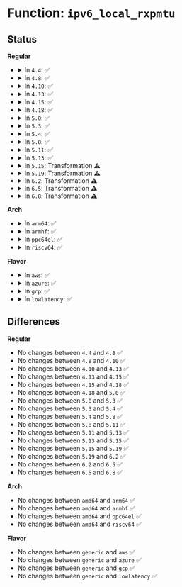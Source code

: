 # Function: <code>ipv6_local_rxpmtu</code>

## Status
<b>Regular</b>
<ul>
<li>
<details>
<summary>In <code>4.4</code>: ✅</summary>

```c
void ipv6_local_rxpmtu(struct sock *sk, struct flowi6 *fl6, u32 mtu);
```

**Collision:** Unique Global

**Inline:** No

**Transformation:** False

**Instances:**

```
In net/ipv6/datagram.c (ffffffff817f4ca0)
Location: net/ipv6/datagram.c:308
Inline: False
Direct callers:
  - net/ipv6/xfrm6_output.c:xfrm6_local_rxpmtu
```
**Symbols:**

```
ffffffff817f4ca0-ffffffff817f4dd6: ipv6_local_rxpmtu (STB_GLOBAL)
```
</details>
</li>
<li>
<details>
<summary>In <code>4.8</code>: ✅</summary>

```c
void ipv6_local_rxpmtu(struct sock *sk, struct flowi6 *fl6, u32 mtu);
```

**Collision:** Unique Global

**Inline:** No

**Transformation:** False

**Instances:**

```
In net/ipv6/datagram.c (ffffffff81863d50)
Location: net/ipv6/datagram.c:351
Inline: False
Direct callers:
  - net/ipv6/xfrm6_output.c:xfrm6_local_rxpmtu
```
**Symbols:**

```
ffffffff81863d50-ffffffff81863e86: ipv6_local_rxpmtu (STB_GLOBAL)
```
</details>
</li>
<li>
<details>
<summary>In <code>4.10</code>: ✅</summary>

```c
void ipv6_local_rxpmtu(struct sock *sk, struct flowi6 *fl6, u32 mtu);
```

**Collision:** Unique Global

**Inline:** No

**Transformation:** False

**Instances:**

```
In net/ipv6/datagram.c (ffffffff81896400)
Location: net/ipv6/datagram.c:358
Inline: False
Direct callers:
  - net/ipv6/xfrm6_output.c:xfrm6_local_rxpmtu
```
**Symbols:**

```
ffffffff81896400-ffffffff81896536: ipv6_local_rxpmtu (STB_GLOBAL)
```
</details>
</li>
<li>
<details>
<summary>In <code>4.13</code>: ✅</summary>

```c
void ipv6_local_rxpmtu(struct sock *sk, struct flowi6 *fl6, u32 mtu);
```

**Collision:** Unique Global

**Inline:** No

**Transformation:** False

**Instances:**

```
In net/ipv6/datagram.c (ffffffff818bc990)
Location: net/ipv6/datagram.c:364
Inline: False
Direct callers:
  - net/ipv6/xfrm6_output.c:xfrm6_local_rxpmtu
```
**Symbols:**

```
ffffffff818bc990-ffffffff818bcabe: ipv6_local_rxpmtu (STB_GLOBAL)
```
</details>
</li>
<li>
<details>
<summary>In <code>4.15</code>: ✅</summary>

```c
void ipv6_local_rxpmtu(struct sock *sk, struct flowi6 *fl6, u32 mtu);
```

**Collision:** Unique Global

**Inline:** No

**Transformation:** False

**Instances:**

```
In net/ipv6/datagram.c (ffffffff8193fab0)
Location: net/ipv6/datagram.c:371
Inline: False
Direct callers:
  - net/ipv6/xfrm6_output.c:xfrm6_local_rxpmtu
```
**Symbols:**

```
ffffffff8193fab0-ffffffff8193fbde: ipv6_local_rxpmtu (STB_GLOBAL)
```
</details>
</li>
<li>
<details>
<summary>In <code>4.18</code>: ✅</summary>

```c
void ipv6_local_rxpmtu(struct sock *sk, struct flowi6 *fl6, u32 mtu);
```

**Collision:** Unique Global

**Inline:** No

**Transformation:** False

**Instances:**

```
In net/ipv6/datagram.c (ffffffff819988f0)
Location: net/ipv6/datagram.c:363
Inline: False
Direct callers:
  - net/ipv6/xfrm6_output.c:xfrm6_local_rxpmtu
```
**Symbols:**

```
ffffffff819988f0-ffffffff81998a18: ipv6_local_rxpmtu (STB_GLOBAL)
```
</details>
</li>
<li>
<details>
<summary>In <code>5.0</code>: ✅</summary>

```c
void ipv6_local_rxpmtu(struct sock *sk, struct flowi6 *fl6, u32 mtu);
```

**Collision:** Unique Global

**Inline:** No

**Transformation:** False

**Instances:**

```
In net/ipv6/datagram.c (ffffffff819cf250)
Location: net/ipv6/datagram.c:364
Inline: False
Direct callers:
  - net/ipv6/xfrm6_output.c:xfrm6_local_rxpmtu
```
**Symbols:**

```
ffffffff819cf250-ffffffff819cf36f: ipv6_local_rxpmtu (STB_GLOBAL)
```
</details>
</li>
<li>
<details>
<summary>In <code>5.3</code>: ✅</summary>

```c
void ipv6_local_rxpmtu(struct sock *sk, struct flowi6 *fl6, u32 mtu);
```

**Collision:** Unique Global

**Inline:** No

**Transformation:** False

**Instances:**

```
In net/ipv6/datagram.c (ffffffff81a3dfa0)
Location: net/ipv6/datagram.c:362
Inline: False
Direct callers:
  - net/ipv6/xfrm6_output.c:xfrm6_local_rxpmtu
```
**Symbols:**

```
ffffffff81a3dfa0-ffffffff81a3e0bd: ipv6_local_rxpmtu (STB_GLOBAL)
```
</details>
</li>
<li>
<details>
<summary>In <code>5.4</code>: ✅</summary>

```c
void ipv6_local_rxpmtu(struct sock *sk, struct flowi6 *fl6, u32 mtu);
```

**Collision:** Unique Global

**Inline:** No

**Transformation:** False

**Instances:**

```
In net/ipv6/datagram.c (ffffffff81a74c10)
Location: net/ipv6/datagram.c:362
Inline: False
Direct callers:
  - net/ipv6/xfrm6_output.c:xfrm6_local_rxpmtu
```
**Symbols:**

```
ffffffff81a74c10-ffffffff81a74d2d: ipv6_local_rxpmtu (STB_GLOBAL)
```
</details>
</li>
<li>
<details>
<summary>In <code>5.8</code>: ✅</summary>

```c
void ipv6_local_rxpmtu(struct sock *sk, struct flowi6 *fl6, u32 mtu);
```

**Collision:** Unique Global

**Inline:** No

**Transformation:** False

**Instances:**

```
In net/ipv6/datagram.c (ffffffff81b6ee60)
Location: net/ipv6/datagram.c:362
Inline: False
Direct callers:
  - net/ipv6/xfrm6_output.c:xfrm6_local_rxpmtu
```
**Symbols:**

```
ffffffff81b6ee60-ffffffff81b6ef7d: ipv6_local_rxpmtu (STB_GLOBAL)
```
</details>
</li>
<li>
<details>
<summary>In <code>5.11</code>: ✅</summary>

```c
void ipv6_local_rxpmtu(struct sock *sk, struct flowi6 *fl6, u32 mtu);
```

**Collision:** Unique Global

**Inline:** No

**Transformation:** False

**Instances:**

```
In net/ipv6/datagram.c (ffffffff81b7d990)
Location: net/ipv6/datagram.c:378
Inline: False
Direct callers:
  - net/ipv6/xfrm6_output.c:xfrm6_local_rxpmtu
```
**Symbols:**

```
ffffffff81b7d990-ffffffff81b7daad: ipv6_local_rxpmtu (STB_GLOBAL)
```
</details>
</li>
<li>
<details>
<summary>In <code>5.13</code>: ✅</summary>

```c
void ipv6_local_rxpmtu(struct sock *sk, struct flowi6 *fl6, u32 mtu);
```

**Collision:** Unique Global

**Inline:** No

**Transformation:** False

**Instances:**

```
In net/ipv6/datagram.c (ffffffff81b6c580)
Location: net/ipv6/datagram.c:378
Inline: False
Direct callers:
  - net/ipv6/xfrm6_output.c:xfrm6_local_rxpmtu
```
**Symbols:**

```
ffffffff81b6c580-ffffffff81b6c69d: ipv6_local_rxpmtu (STB_GLOBAL)
```
</details>
</li>
<li>
<details>
<summary>In <code>5.15</code>: Transformation ⚠️</summary>

```c
void ipv6_local_rxpmtu(struct sock *sk, struct flowi6 *fl6, u32 mtu);
```

**Collision:** Unique Global

**Inline:** No

**Transformation:** True

**Instances:**

```
In net/ipv6/datagram.c (0)
Location: net/ipv6/datagram.c:378
Inline: False
Direct callers:
  - net/ipv6/xfrm6_output.c:xfrm6_local_rxpmtu
```
**Symbols:**

```
ffffffff81d41020-ffffffff81d41042: ipv6_local_rxpmtu.cold (STB_LOCAL)
ffffffff81c34440-ffffffff81c34575: ipv6_local_rxpmtu (STB_GLOBAL)
```
</details>
</li>
<li>
<details>
<summary>In <code>5.19</code>: Transformation ⚠️</summary>

```c
void ipv6_local_rxpmtu(struct sock *sk, struct flowi6 *fl6, u32 mtu);
```

**Collision:** Unique Global

**Inline:** No

**Transformation:** True

**Instances:**

```
In net/ipv6/datagram.c (0)
Location: net/ipv6/datagram.c:378
Inline: False
Direct callers:
  - net/ipv6/xfrm6_output.c:xfrm6_local_rxpmtu
```
**Symbols:**

```
ffffffff81f0d963-ffffffff81f0d985: ipv6_local_rxpmtu.cold (STB_LOCAL)
ffffffff81dd1d30-ffffffff81dd1e86: ipv6_local_rxpmtu (STB_GLOBAL)
```
</details>
</li>
<li>
<details>
<summary>In <code>6.2</code>: Transformation ⚠️</summary>

```c
void ipv6_local_rxpmtu(struct sock *sk, struct flowi6 *fl6, u32 mtu);
```

**Collision:** Unique Global

**Inline:** No

**Transformation:** True

**Instances:**

```
In net/ipv6/datagram.c (0)
Location: net/ipv6/datagram.c:384
Inline: False
Direct callers:
  - net/ipv6/xfrm6_output.c:xfrm6_local_rxpmtu
```
**Symbols:**

```
ffffffff820b4d93-ffffffff820b4db5: ipv6_local_rxpmtu.cold (STB_LOCAL)
ffffffff81fa3180-ffffffff81fa32d6: ipv6_local_rxpmtu (STB_GLOBAL)
```
</details>
</li>
<li>
<details>
<summary>In <code>6.5</code>: Transformation ⚠️</summary>

```c
void ipv6_local_rxpmtu(struct sock *sk, struct flowi6 *fl6, u32 mtu);
```

**Collision:** Unique Global

**Inline:** No

**Transformation:** True

**Instances:**

```
In net/ipv6/datagram.c (0)
Location: net/ipv6/datagram.c:384
Inline: False
Direct callers:
  - net/ipv6/xfrm6_output.c:xfrm6_local_rxpmtu
```
**Symbols:**

```
ffffffff82135cff-ffffffff82135d18: ipv6_local_rxpmtu.cold (STB_LOCAL)
ffffffff82003a40-ffffffff82003b90: ipv6_local_rxpmtu (STB_GLOBAL)
```
</details>
</li>
<li>
<details>
<summary>In <code>6.8</code>: Transformation ⚠️</summary>

```c
void ipv6_local_rxpmtu(struct sock *sk, struct flowi6 *fl6, u32 mtu);
```

**Collision:** Unique Global

**Inline:** No

**Transformation:** True

**Instances:**

```
In net/ipv6/datagram.c (0)
Location: net/ipv6/datagram.c:384
Inline: False
Direct callers:
  - net/ipv6/xfrm6_output.c:xfrm6_local_rxpmtu
```
**Symbols:**

```
ffffffff82217934-ffffffff8221794d: ipv6_local_rxpmtu.cold (STB_LOCAL)
ffffffff820d27f0-ffffffff820d2940: ipv6_local_rxpmtu (STB_GLOBAL)
```
</details>
</li>
</ul>
<b>Arch</b>
<ul>
<li>
<details>
<summary>In <code>arm64</code>: ✅</summary>

```c
void ipv6_local_rxpmtu(struct sock *sk, struct flowi6 *fl6, u32 mtu);
```

**Collision:** Unique Global

**Inline:** No

**Transformation:** False

**Instances:**

```
In net/ipv6/datagram.c (ffff800010d3d600)
Location: net/ipv6/datagram.c:362
Inline: False
Direct callers:
  - net/ipv6/xfrm6_output.c:xfrm6_local_rxpmtu
```
**Symbols:**

```
ffff800010d3d600-ffff800010d3d728: ipv6_local_rxpmtu (STB_GLOBAL)
```
</details>
</li>
<li>
<details>
<summary>In <code>armhf</code>: ✅</summary>

```c
void ipv6_local_rxpmtu(struct sock *sk, struct flowi6 *fl6, u32 mtu);
```

**Collision:** Unique Global

**Inline:** No

**Transformation:** False

**Instances:**

```
In net/ipv6/datagram.c (c0e40804)
Location: net/ipv6/datagram.c:362
Inline: False
Direct callers:
  - net/ipv6/ip6_output.c:__ip6_append_data
  - net/ipv6/xfrm6_output.c:xfrm6_local_rxpmtu
```
**Symbols:**

```
c0e40804-c0e4091c: ipv6_local_rxpmtu (STB_GLOBAL)
```
</details>
</li>
<li>
<details>
<summary>In <code>ppc64el</code>: ✅</summary>

```c
void ipv6_local_rxpmtu(struct sock *sk, struct flowi6 *fl6, u32 mtu);
```

**Collision:** Unique Global

**Inline:** No

**Transformation:** False

**Instances:**

```
In net/ipv6/datagram.c (c000000000e71950)
Location: net/ipv6/datagram.c:362
Inline: False
Direct callers:
  - net/ipv6/xfrm6_output.c:xfrm6_local_rxpmtu
```
**Symbols:**

```
c000000000e71950-c000000000e71b00: ipv6_local_rxpmtu (STB_GLOBAL)
```
</details>
</li>
<li>
<details>
<summary>In <code>riscv64</code>: ✅</summary>

```c
void ipv6_local_rxpmtu(struct sock *sk, struct flowi6 *fl6, u32 mtu);
```

**Collision:** Unique Global

**Inline:** No

**Transformation:** False

**Instances:**

```
In net/ipv6/datagram.c (ffffffe000879d6e)
Location: net/ipv6/datagram.c:362
Inline: False
Direct callers:
  - net/ipv6/xfrm6_output.c:xfrm6_local_rxpmtu
```
**Symbols:**

```
ffffffe000879d6e-ffffffe000879e96: ipv6_local_rxpmtu (STB_GLOBAL)
```
</details>
</li>
</ul>
<b>Flavor</b>
<ul>
<li>
<details>
<summary>In <code>aws</code>: ✅</summary>

```c
void ipv6_local_rxpmtu(struct sock *sk, struct flowi6 *fl6, u32 mtu);
```

**Collision:** Unique Global

**Inline:** No

**Transformation:** False

**Instances:**

```
In net/ipv6/datagram.c (ffffffff81a142a0)
Location: net/ipv6/datagram.c:362
Inline: False
Direct callers:
  - net/ipv6/xfrm6_output.c:xfrm6_local_rxpmtu
```
**Symbols:**

```
ffffffff81a142a0-ffffffff81a143bd: ipv6_local_rxpmtu (STB_GLOBAL)
```
</details>
</li>
<li>
<details>
<summary>In <code>azure</code>: ✅</summary>

```c
void ipv6_local_rxpmtu(struct sock *sk, struct flowi6 *fl6, u32 mtu);
```

**Collision:** Unique Global

**Inline:** No

**Transformation:** False

**Instances:**

```
In net/ipv6/datagram.c (ffffffff819d1060)
Location: net/ipv6/datagram.c:362
Inline: False
Direct callers:
  - net/ipv6/xfrm6_output.c:xfrm6_local_rxpmtu
```
**Symbols:**

```
ffffffff819d1060-ffffffff819d117d: ipv6_local_rxpmtu (STB_GLOBAL)
```
</details>
</li>
<li>
<details>
<summary>In <code>gcp</code>: ✅</summary>

```c
void ipv6_local_rxpmtu(struct sock *sk, struct flowi6 *fl6, u32 mtu);
```

**Collision:** Unique Global

**Inline:** No

**Transformation:** False

**Instances:**

```
In net/ipv6/datagram.c (ffffffff81a7ed20)
Location: net/ipv6/datagram.c:362
Inline: False
Direct callers:
  - net/ipv6/xfrm6_output.c:xfrm6_local_rxpmtu
```
**Symbols:**

```
ffffffff81a7ed20-ffffffff81a7ee3d: ipv6_local_rxpmtu (STB_GLOBAL)
```
</details>
</li>
<li>
<details>
<summary>In <code>lowlatency</code>: ✅</summary>

```c
void ipv6_local_rxpmtu(struct sock *sk, struct flowi6 *fl6, u32 mtu);
```

**Collision:** Unique Global

**Inline:** No

**Transformation:** False

**Instances:**

```
In net/ipv6/datagram.c (ffffffff81a8b5e0)
Location: net/ipv6/datagram.c:362
Inline: False
Direct callers:
  - net/ipv6/xfrm6_output.c:xfrm6_local_rxpmtu
```
**Symbols:**

```
ffffffff81a8b5e0-ffffffff81a8b6fd: ipv6_local_rxpmtu (STB_GLOBAL)
```
</details>
</li>
</ul>

## Differences
<b>Regular</b>
<ul>
<li>
No changes between <code>4.4</code> and <code>4.8</code> ✅
</li>
<li>
No changes between <code>4.8</code> and <code>4.10</code> ✅
</li>
<li>
No changes between <code>4.10</code> and <code>4.13</code> ✅
</li>
<li>
No changes between <code>4.13</code> and <code>4.15</code> ✅
</li>
<li>
No changes between <code>4.15</code> and <code>4.18</code> ✅
</li>
<li>
No changes between <code>4.18</code> and <code>5.0</code> ✅
</li>
<li>
No changes between <code>5.0</code> and <code>5.3</code> ✅
</li>
<li>
No changes between <code>5.3</code> and <code>5.4</code> ✅
</li>
<li>
No changes between <code>5.4</code> and <code>5.8</code> ✅
</li>
<li>
No changes between <code>5.8</code> and <code>5.11</code> ✅
</li>
<li>
No changes between <code>5.11</code> and <code>5.13</code> ✅
</li>
<li>
No changes between <code>5.13</code> and <code>5.15</code> ✅
</li>
<li>
No changes between <code>5.15</code> and <code>5.19</code> ✅
</li>
<li>
No changes between <code>5.19</code> and <code>6.2</code> ✅
</li>
<li>
No changes between <code>6.2</code> and <code>6.5</code> ✅
</li>
<li>
No changes between <code>6.5</code> and <code>6.8</code> ✅
</li>
</ul>
<b>Arch</b>
<ul>
<li>
No changes between <code>amd64</code> and <code>arm64</code> ✅
</li>
<li>
No changes between <code>amd64</code> and <code>armhf</code> ✅
</li>
<li>
No changes between <code>amd64</code> and <code>ppc64el</code> ✅
</li>
<li>
No changes between <code>amd64</code> and <code>riscv64</code> ✅
</li>
</ul>
<b>Flavor</b>
<ul>
<li>
No changes between <code>generic</code> and <code>aws</code> ✅
</li>
<li>
No changes between <code>generic</code> and <code>azure</code> ✅
</li>
<li>
No changes between <code>generic</code> and <code>gcp</code> ✅
</li>
<li>
No changes between <code>generic</code> and <code>lowlatency</code> ✅
</li>
</ul>
